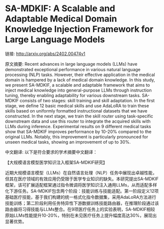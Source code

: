 # SA-MDKIF: A Scalable and Adaptable Medical Domain Knowledge Injection Framework for Large Language Models

链接: http://arxiv.org/abs/2402.00474v1

原文摘要:
Recent advances in large language models (LLMs) have demonstrated exceptional
performance in various natural language processing (NLP) tasks. However, their
effective application in the medical domain is hampered by a lack of medical
domain knowledge. In this study, we present SA-MDKIF, a scalable and adaptable
framework that aims to inject medical knowledge into general-purpose LLMs
through instruction tuning, thereby enabling adaptability for various
downstream tasks. SA-MDKIF consists of two stages: skill training and skill
adaptation. In the first stage, we define 12 basic medical skills and use
AdaLoRA to train these skills based on uniformly formatted instructional
datasets that we have constructed. In the next stage, we train the skill router
using task-specific downstream data and use this router to integrate the
acquired skills with LLMs during inference. Experimental results on 9 different
medical tasks show that SA-MDKIF improves performance by 10-20% compared to the
original LLMs. Notably, this improvement is particularly pronounced for unseen
medical tasks, showing an improvement of up to 30%.

中文翻译:
以下是符合要求的学术摘要中文翻译：

【大规模语言模型医学知识注入框架SA-MDKIF研究】

近期大规模语言模型（LLMs）在自然语言处理（NLP）任务中展现出卓越性能，但其在医疗领域的有效应用仍受限于医学专业知识的缺失。本研究提出SA-MDKIF框架，该可扩展适配框架通过指令微调将医学知识注入通用LLMs，从而适配多样化下游任务。SA-MDKIF包含两个阶段：技能训练与技能适配。第一阶段定义12项基础医疗技能，基于我们构建的统一格式化指令数据集，采用AdaLoRA方法进行技能训练；第二阶段利用任务特异性下游数据训练技能路由器，在推理阶段通过该路由器将习得技能与LLMs整合。在9项医疗任务上的实验表明，SA-MDKIF相较原始LLMs性能提升10-20%，特别在未见医疗任务上提升幅度高达30%，展现出显著优势。


